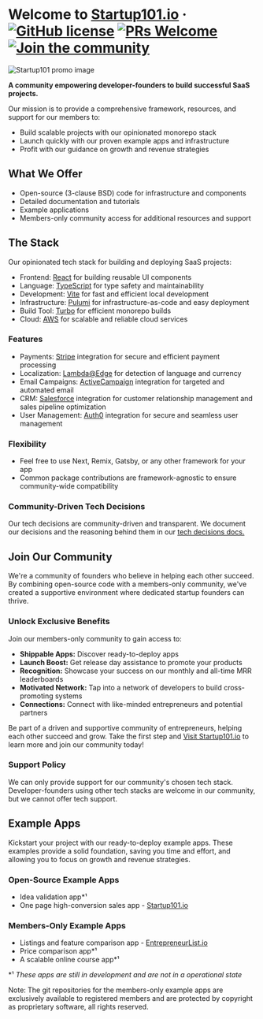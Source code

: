 
# Welcome to [Startup101.io](https://startup101.io/) &middot; [![GitHub license](https://img.shields.io/badge/License-BSD--3--Clause-blue?style=for-the-badge&labelColor=000)](https://github.com/LpmRaven/startup101.io/blob/main/LICENSE) [![PRs Welcome](https://img.shields.io/badge/PRs-welcome-brightgreen.svg?style=for-the-badge&labelColor=000)](https://docs.github.com/en/pull-requests/collaborating-with-pull-requests/proposing-changes-to-your-work-with-pull-requests/creating-a-pull-request) [![Join the community](https://img.shields.io/badge/Join%20the%20community-blueviolet.svg?style=for-the-badge&labelColor=000000&logoWidth=20&logoColor=white)](https://startup101.io/)

![Startup101 promo image](https://github.com/LpmRaven/startup101.io/blob/master/docs/static/img/startup101_github_1.png?raw=true)

**A community empowering developer-founders to build successful SaaS projects.**

Our mission is to provide a comprehensive framework, resources, and support for our members to:
- Build scalable projects with our opinionated monorepo stack
- Launch quickly with our proven example apps and infrastructure
- Profit with our guidance on growth and revenue strategies

## What We Offer
- Open-source (3-clause BSD) code for infrastructure and components
- Detailed documentation and tutorials
- Example applications
- Members-only community access for additional resources and support

## The Stack
Our opinionated tech stack for building and deploying SaaS projects:
- Frontend: [React](https://react.dev/) for building reusable UI components
- Language: [TypeScript](https://www.typescriptlang.org/) for type safety and maintainability
- Development: [Vite](https://vitejs.dev/) for fast and efficient local development
- Infrastructure: [Pulumi](https://www.pulumi.com/) for infrastructure-as-code and easy deployment
- Build Tool: [Turbo](https://turbo.build/) for efficient monorepo builds
- Cloud: [AWS](https://aws.amazon.com/) for scalable and reliable cloud services

### Features
- Payments: [Stripe](https://stripe.com) integration for secure and efficient payment processing
- Localization: [Lambda@Edge](https://aws.amazon.com/lambda/edge/) for detection of language and currency
- Email Campaigns: [ActiveCampaign](https://www.activecampaign.com) integration for targeted and automated email
- CRM: [Salesforce](https://www.salesforce.com) integration for customer relationship management and sales pipeline optimization
- User Management: [Auth0](https://auth0.com/) integration for secure and seamless user management

### Flexibility
- Feel free to use Next, Remix, Gatsby, or any other framework for your app
- Common package contributions are framework-agnostic to ensure community-wide compatibility

### Community-Driven Tech Decisions
Our tech decisions are community-driven and transparent. We document our decisions and the reasoning behind them in our [tech decisions docs.](https://startup101.io/docs/)

## Join Our Community
We're a community of founders who believe in helping each other succeed. By combining open-source code with a members-only community, we've created a supportive environment where dedicated startup founders can thrive.

### Unlock Exclusive Benefits
Join our members-only community to gain access to:

- **Shippable Apps:** Discover ready-to-deploy apps
- **Launch Boost:** Get release day assistance to promote your products
- **Recognition:** Showcase your success on our monthly and all-time MRR leaderboards
- **Motivated Network:** Tap into a network of developers to build cross-promoting systems
- **Connections:** Connect with like-minded entrepreneurs and potential partners

Be part of a driven and supportive community of entrepreneurs, helping each other succeed and grow. Take the first step and [Visit Startup101.io](https://startup101.io/) to learn more and join our community today!

### Support Policy
We can only provide support for our community's chosen tech stack. Developer-founders using other tech stacks are welcome in our community, but we cannot offer tech support.

## Example Apps
Kickstart your project with our ready-to-deploy example apps. These examples provide a solid foundation, saving you time and effort, and allowing you to focus on growth and revenue strategies.

### Open-Source Example Apps
- Idea validation app*¹
- One page high-conversion sales app - [Startup101.io](https://startup101.io/)


### Members-Only Example Apps
- Listings and feature comparison app - [EntrepreneurList.io](https://entrepreneurlist.io)
- Price comparison app*¹ 
- A scalable online course app*¹

\*¹ *These apps are still in development and are not in a operational state*

Note: The git repositories for the members-only example apps are exclusively available to registered members and are protected by copyright as proprietary software, all rights reserved.

